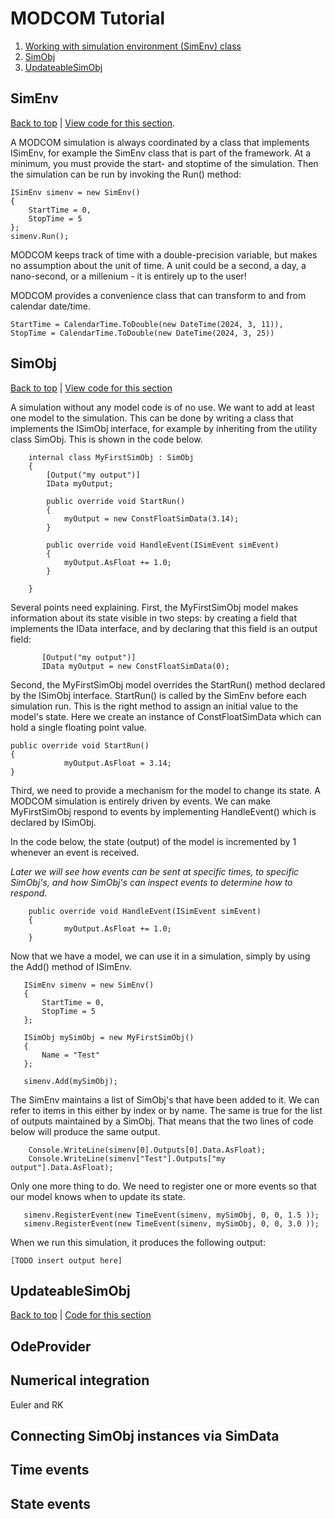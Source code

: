 # MODCOM Tutorial <a name="Tutorial"></a>


1. [Working with simulation environment (SimEnv) class](#SimEnv)
2. [SimObj](#SimObj)
3. [UpdateableSimObj](#UpdateableSimObj)

## SimEnv <a name="SimEnv"></a>

[Back to top](#Tutorial) |
[View code for this section](https://github.com/nmdcom/NModcom/blob/main/NModcom.ExampleApp/SimEnvOnly.cs).

A MODCOM simulation is always coordinated by a class that implements ISimEnv, for example the SimEnv class that is part of the framework. At a minimum, you must provide the start- and stoptime of the simulation. Then the simulation can be run by invoking the Run() method:

```
ISimEnv simenv = new SimEnv()
{
    StartTime = 0,
    StopTime = 5
};
simenv.Run();
```
MODCOM keeps track of time with a double-precision variable, but makes no assumption about the unit of time. A unit could be a second, a day, a nano-second, or a millenium - it is entirely up to the user!

MODCOM provides a convenience class that can transform to and from calendar date/time.

```
StartTime = CalendarTime.ToDouble(new DateTime(2024, 3, 11)),
StopTime = CalendarTime.ToDouble(new DateTime(2024, 3, 25))
```


## SimObj <a name="SimObj"></a>

[Back to top](#Tutorial) | [View code for this section](https://github.com/nmdcom/NModcom/blob/main/NModcom.ExampleApp/MyFirstSimObj.cs)

A simulation without any model code is of no use. We want to add at least one model to the simulation. This can be done by writing a class that implements the ISimObj interface, for example by inheriting from the utility class SimObj. This is shown in the code below.


```
    internal class MyFirstSimObj : SimObj
    {
        [Output("my output")]
        IData myOutput;

        public override void StartRun()
        {
            myOutput = new ConstFloatSimData(3.14);
        }

        public override void HandleEvent(ISimEvent simEvent)
        {
            myOutput.AsFloat += 1.0;
        }

    }

```

Several points need explaining.
First, the MyFirstSimObj model makes information about its state visible in two steps: by creating a field that implements the IData interface, and by declaring that this field is an output field:

 ```
        [Output("my output")]
        IData myOutput = new ConstFloatSimData(0);
```

Second, the MyFirstSimObj model overrides the StartRun() method declared by the ISimObj interface. StartRun() is called by the SimEnv before each simulation run. This is the right method to assign an initial value to the model's state. Here we create an instance of ConstFloatSimData which can hold a single floating point value.

```
public override void StartRun()
{
            myOutput.AsFloat = 3.14;
}
```

Third, we need to provide a mechanism for the model to change its state. A MODCOM simulation is entirely driven by events. We can make MyFirstSimObj respond to events by implementing HandleEvent() which is declared by ISimObj. 

In the code below, the state (output) of the model is incremented by 1 whenever an event is received. 

*Later we will see how events can be sent at specific times, to specific SimObj's, and how SimObj's can inspect events to determine how to respond*.

```
    public override void HandleEvent(ISimEvent simEvent)
    {
            myOutput.AsFloat += 1.0;
    }
```
Now that we have a model, we can use it in a simulation, simply by using the Add() method of ISimEnv.

```
   ISimEnv simenv = new SimEnv()
   {
       StartTime = 0,
       StopTime = 5
   };

   ISimObj mySimObj = new MyFirstSimObj()
   {
       Name = "Test"
   };

   simenv.Add(mySimObj);
```

The SimEnv maintains a list of SimObj's that have been added to it. We can refer to items in this either by index or by name. The same is true for the list of outputs maintained by a SimObj. That means that the two lines of code below will produce the same output.

```
    Console.WriteLine(simenv[0].Outputs[0].Data.AsFloat);
    Console.WriteLine(simenv["Test"].Outputs["my output"].Data.AsFloat);
```

Only one more thing to do. We need to register one or more events so that our model knows when to update its state.


```
   simenv.RegisterEvent(new TimeEvent(simenv, mySimObj, 0, 0, 1.5 ));
   simenv.RegisterEvent(new TimeEvent(simenv, mySimObj, 0, 0, 3.0 ));
```

When we run this simulation, it produces the following output:

```
[TODO insert output here]
```

## UpdateableSimObj <a name="UpdateableSimObj"></a>


[Back to top](#Tutorial) |
[Code for this section](https://github.com/nmdcom/NModcom/blob/main/NModcom.ExampleApp/DiscreteEvents.cs)


## OdeProvider

## Numerical integration
Euler and RK

## Connecting SimObj instances via SimData

## Time events

## State events